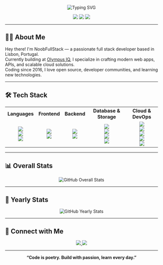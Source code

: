 <p align="center">
  <img src="https://readme-typing-svg.demolab.com?font=Fira+Code&size=30&pause=1000&color=4a6cf7&center=true&vCenter=true&width=900&lines=Hi+I'm+NoobFullStack!;Full+Stack+Developer;Open+Source+Enthusiast;Graphix+Development+Team" alt="Typing SVG" />
</p>

<p align="center">
  <img src="https://img.shields.io/github/followers/NoobFullStack?label=Followers&style=social" />
  <img src="https://img.shields.io/github/stars/NoobFullStack?label=Stars&style=social" />
  <img src="https://img.shields.io/badge/Location-Lisbon,%20Portugal-blue" />
</p>

---

## 🧑‍💻 About Me

Hey there! I'm NoobFullStack — a passionate full stack developer based in Lisbon, Portugal.  
Currently building at [Olympus IQ](https://olympusiq.com), I specialize in crafting modern web apps, APIs, and scalable cloud solutions.  
Coding since 2016, I love open source, developer communities, and learning new technologies.

---

## 🛠️ Tech Stack

<table align="center">
  <tr>
    <td align="center"><b>Languages</b></td>
    <td align="center"><b>Frontend</b></td>
    <td align="center"><b>Backend</b></td>
    <td align="center"><b>Database & Storage</b></td>
    <td align="center"><b>Cloud & DevOps</b></td>
  </tr>
  <tr>
    <td align="center">
      <img src="https://img.shields.io/badge/JavaScript-%23323330.svg?style=for-the-badge&logo=javascript&logoColor=%23F7DF1E"/><br>
      <img src="https://img.shields.io/badge/TypeScript-%23007ACC.svg?style=for-the-badge&logo=typescript&logoColor=white"/><br>
      <img src="https://img.shields.io/badge/Python-%233776AB.svg?style=for-the-badge&logo=python&logoColor=white"/>
    </td>
    <td align="center">
      <img src="https://img.shields.io/badge/React-%2361DAFB.svg?style=for-the-badge&logo=react&logoColor=black"/><br>
      <img src="https://img.shields.io/badge/Next.js-%23000000.svg?style=for-the-badge&logo=nextdotjs&logoColor=white"/>
    </td>
    <td align="center">
      <img src="https://img.shields.io/badge/Node.js-%23339933.svg?style=for-the-badge&logo=node.js&logoColor=white"/><br>
      <img src="https://img.shields.io/badge/Express.js-%23000000.svg?style=for-the-badge&logo=express&logoColor=white"/>
    </td>
    <td align="center">
      <img src="https://img.shields.io/badge/PostgreSQL-%23316192.svg?style=for-the-badge&logo=postgresql&logoColor=white"/><br>
      <img src="https://img.shields.io/badge/MySQL-%234479A1.svg?style=for-the-badge&logo=mysql&logoColor=white"/><br>
      <img src="https://img.shields.io/badge/MongoDB-%2347A248.svg?style=for-the-badge&logo=mongodb&logoColor=white"/><br>
      <img src="https://img.shields.io/badge/Supabase-4a6cf7.svg?style=for-the-badge&logo=supabase&logoColor=white"/>
    </td>
    <td align="center">
      <img src="https://img.shields.io/badge/AWS-%23FF9900.svg?style=for-the-badge&logo=amazon-aws&logoColor=white"/><br>
      <img src="https://img.shields.io/badge/GCP-%234285F4.svg?style=for-the-badge&logo=google-cloud&logoColor=white"/><br>
      <img src="https://img.shields.io/badge/Azure-%230072C6.svg?style=for-the-badge&logo=microsoftazure&logoColor=white"/><br>
      <img src="https://img.shields.io/badge/Docker-%232496ED.svg?style=for-the-badge&logo=docker&logoColor=white"/><br>
      <img src="https://img.shields.io/badge/GitHub%20Actions-4a6cf7.svg?style=for-the-badge&logo=githubactions&logoColor=white"/>
    </td>
  </tr>
</table>

---

## 📊 Overall Stats

<p align="center">
  <img src="https://github-readme-stats.vercel.app/api?username=NoobFullStack&show_icons=true&theme=radical" alt="GitHub Overall Stats" />
</p>

---

## 📅 Yearly Stats

<p align="center">
  <img src="https://github-profile-summary-cards.vercel.app/api/cards/profile-details?username=NoobFullStack&theme=github_dark" alt="GitHub Yearly Stats" />
</p>

---

## 🤝 Connect with Me

<p align="center">
  <a href="https://graphix.dev">
    <img src="https://img.shields.io/badge/Website-Graphix.dev-4a6cf7?style=for-the-badge&logo=google-chrome&logoColor=white" />
  </a>
  <a href="https://www.linkedin.com/in/dennis-zebregs/">
    <img src="https://img.shields.io/badge/LinkedIn-Dennis%20Zebregs-4a6cf7?style=for-the-badge&logo=linkedin&logoColor=white" />
  </a>
</p>

---

<p align="center">
  <b>“Code is poetry. Build with passion, learn every day.”</b>
</p>
